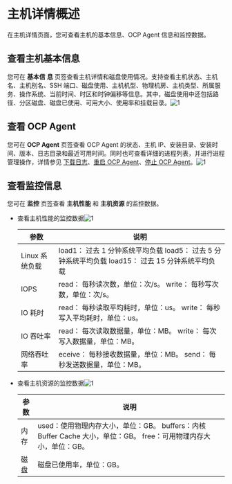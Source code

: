 主机详情概述 
===========================

在主机详情页面，您可查看主机的基本信息、OCP Agent 信息和监控数据。

查看主机基本信息 
-----------------------------

您可在 **基本信** **息** 页签查看主机详情和磁盘使用情况。支持查看主机状态、主机名、主机别名、SSH 端口、磁盘使用、主机机型、物理机房、主机类型、所属服务、操作系统、当前时间、时区和时钟偏移等信息。其中，磁盘使用中还包括路径、分区磁盘、磁盘已使用、可用大小、使用率和挂载目录。![1](https://help-static-aliyun-doc.aliyuncs.com/assets/img/zh-CN/5661460261/p265842.png)

查看 OCP Agent 
---------------------------------

您可在 **OCP Agent** 页签查看 OCP Agent 的状态、主机 IP、安装目录、安装时间、版本、日志目录和最近可用时间。同时也可查看详细的进程列表，并进行进程管理操作，详情参见 [下载日志](../../4.manage-clusters/3.basic-operations/15.download-log.md)、[重启 OCP Agent](../../6.management-host/4.restart-the-ocp-agent.md)、[停止 OCP Agent](../../6.management-host/5.stop-the-ocp-agent.md)。![1](https://help-static-aliyun-doc.aliyuncs.com/assets/img/zh-CN/5661460261/p265855.png)

查看监控信息 
---------------------------

您可在 **监控** 页签查看 **主机性能** 和 **主机资源** 的监控数据。

* 查看主机性能的监控数据![1](https://help-static-aliyun-doc.aliyuncs.com/assets/img/zh-CN/5661460261/p265857.png)

  

  |     参数     |                                                说明                                                |
  |------------|--------------------------------------------------------------------------------------------------|
  | Linux 系统负载 | load1： 过去 1 分钟系统平均负载 load5： 过去 5 分钟系统平均负载 load15： 过去 15 分钟系统平均负载 |
  | IOPS       | read： 每秒读次数，单位：次/s。 write： 每秒写次数，单位：次/s。                                         |
  | IO 耗时      | read： 每秒读取平均耗时，单位：us。 write： 每秒写入平均耗时，单位：us。                                     |
  | IO 吞吐率     | read： 每次读取数据量，单位：MB。 write： 每次写入数据量，单位：MB。                                       |
  | 网络吞吐率      | eceive： 每秒接收数据量，单位：MB。 send： 每秒发送数据量，单位：MB。                                      |

  

  

* 查看主机资源的监控数据![1](https://help-static-aliyun-doc.aliyuncs.com/assets/img/zh-CN/6661460261/p265858.png)

  

  | 参数 |                                                     说明                                                      |
  |----|-------------------------------------------------------------------------------------------------------------|
  | 内存 | used：使用物理内存大小，单位：GB。 buffers：内核 Buffer Cache 大小，单位：GB。 free：可用物理内存大小，单位：GB。 |
  | 磁盘 | 磁盘已使用率，单位：GB。                                                                                               |

  



